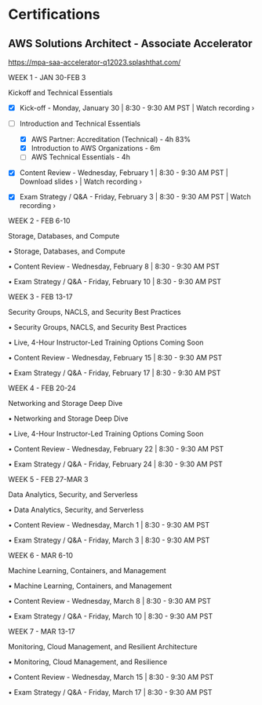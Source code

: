 # Certifications

## AWS Solutions Architect - Associate Accelerator
https://mpa-saa-accelerator-q12023.splashthat.com/

WEEK 1 - JAN 30-FEB 3

Kickoff and Technical Essentials

- [x]  Kick-off - Monday, January 30 | 8:30 - 9:30 AM PST | Watch recording › 

- [ ] Introduction and Technical Essentials
  - [x] AWS Partner: Accreditation (Technical) - 4h 83%
  - [x] Introduction to AWS Organizations - 6m
  - [ ] AWS Technical Essentials - 4h

- [x] Content Review - Wednesday, February 1 | 8:30 - 9:30 AM PST | Download slides › | Watch recording ›

- [x] Exam Strategy / Q&A - Friday, February 3 | 8:30 - 9:30 AM PST | Watch recording ›


WEEK 2 - FEB 6-10

Storage, Databases, and Compute

• Storage, Databases, and Compute

• Content Review - Wednesday, February 8 | 8:30 - 9:30 AM PST

• Exam Strategy / Q&A - Friday, February 10 | 8:30 - 9:30 AM PST

WEEK 3 - FEB 13-17

Security Groups, NACLS, and Security Best Practices 

• Security Groups, NACLS, and Security Best Practices

• Live, 4-Hour Instructor-Led Training Options Coming Soon

• Content Review - Wednesday, February 15 | 8:30 - 9:30 AM PST

• Exam Strategy / Q&A - Friday, February 17 | 8:30 - 9:30 AM PST

WEEK 4 - FEB 20-24

Networking and Storage Deep Dive

• Networking and Storage Deep Dive

• Live, 4-Hour Instructor-Led Training Options Coming Soon

• Content Review - Wednesday, February 22 | 8:30 - 9:30 AM PST

• Exam Strategy / Q&A - Friday, February 24 | 8:30 - 9:30 AM PST

WEEK 5 - FEB 27-MAR 3

Data Analytics, Security, and Serverless

• Data Analytics, Security, and Serverless

• Content Review - Wednesday, March 1 | 8:30 - 9:30 AM PST

• Exam Strategy / Q&A - Friday, March 3 | 8:30 - 9:30 AM PST

WEEK 6 - MAR 6-10

Machine Learning, Containers, and Management

• Machine Learning, Containers, and Management

• Content Review - Wednesday, March 8 | 8:30 - 9:30 AM PST

• Exam Strategy / Q&A - Friday, March 10 | 8:30 - 9:30 AM PST

WEEK 7 - MAR 13-17

Monitoring, Cloud Management, and Resilient Architecture

• Monitoring, Cloud Management, and Resilience

• Content Review - Wednesday, March 15 | 8:30 - 9:30 AM PST

• Exam Strategy / Q&A - Friday, March 17 | 8:30 - 9:30 AM PST
